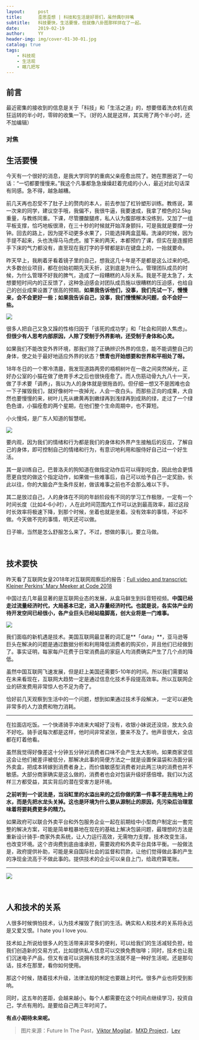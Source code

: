 ```yaml
---
layout:     post
title:      歪思歪想 | 科技和生活是好哥们，虽然偶尔拌嘴
subtitle:   科技要快，生活要慢，但就像八卦图那样拼在了一起。
date:       2019-02-19
author:     YY
header-img: img/cover-01-30-01.jpg
catalog: true
tags:
    - 科技观
    - 生活观
    - 瞎几把写
---
```


## 前言

最近密集的接收到的信息是关于「科技」和「生活之道」的，想要借着洗衣机在疯狂运转的半小时，零碎的收集一下。（好的人就是这样，其实用了两个半小时，还不加编辑）

### 对焦

## 生活要慢

今天有一个很好的消息，是我大学同学的重病父亲痊愈出院了。她在票圈说了一句话：“一切都要慢慢来。”我这个凡事都急急燥燥赶着完成的小人，最近对此句话深有同感。急不得，越急越糟。

前几天再也忍受不了肚子上的赘肉的本人，前去参加了杠铃塑形训练。教练说，第一次来的同学，建议空手哦，我偏不，我很牛逼，我要速成，我拿了橙色的2.5kg重量，与教练同重。下课，尽管腰酸腿疼，私人认为腹部根本没练到，又加了一组平板支撑，恰巧地板很滑，在三十秒的时候就开始浑身颤抖，可是我就是要撑一分钟。回去的路上，因为提不动更多水果了，只能选择两盒蓝莓。洗澡的时候，因为手提不起来，头也洗得马马虎虎。接下来的两天，本都预约了课，但实在是连握把手下床的气力都没有，直至现在我打字的手臂都是趴在键盘上的，一抬就要命。

昨天早上，我刷着牙看着镜子里的自己，想我这几十年是不是都是这么过来的吧。大多数创业项目，都在创始初期先天夭折，这到底是为什么。管理团队成员的时候，为什么管理不好我的脾气，造成了一段糟糕的人际关系。我是不是太急了，太想要短时间内的正反馈了，这种急迫感会对团队成员施以很糟糕的压迫感，也给自己的创业成果设置了很高的预期。**如果我告诉他们，没事，我们先试一下，慢慢来，会不会更好一些；如果我告诉自己，没事，我们慢慢解决问题，会不会好一些。**

![](https://ws4.sinaimg.cn/large/006tKfTcgy1g0brgx2ahtj316q0u04qq.jpg)

很多人把自己又急又躁的性格归因于「该死的成功学」和「社会和同龄人焦虑」。**但很少有人思考内部原因，人除了受制于外界影响，还受制于身体和心灵。**

如果我们不能改变外界环境，那我们除了正确辨识外界的信息，能不能调整自己的身体，使之处于最好地适应外界的状态？**愤青也开始想要和世界和平相处了呀。**

18年冬日的一个寒冷清晨，我发现道路两旁的梧桐树叶在一夜之间突然掉光，正好办公室的小猫在做了绝育手术之后也很快痊愈了。而人伤筋动骨九九八十一天，做了手术要「调养」，我以为人的身体就是很拖沓的。但仔细一想又不是困难也会一下子摧毁我们，就好像树叶一夜掉光，人会一夜白头。而那些正向的成果，大自然也要慢慢的来，树叶儿先从嫩黄再到嫩绿再到浅绿再到成熟的绿，走过了一个绿色色谱，小猫痊愈的两个星期，在他们整个生命周期中，也不算短。

小火慢炖，是广东人知道的智慧呢。

![](https://ws4.sinaimg.cn/large/006tKfTcgy1g0brh0h0n7j316i0u0npd.jpg)

要内观，因为我们的情绪和行为都是我们的身体和外界产生接触后的反应，了解自己的身体，即可控制自己的情绪和行为，有意识地利用和服侍好自己过一个好生活。

其一是训练自己，巴普洛夫的狗知道在做指定动作后可以得到吃食，因此他会更情愿更自觉的做这个指定动作，如果做一些难事后，自己可以给予自己一定奖励，长此以往，你的大脑会产生条件反射，做该难事之前也不会那么难以下手。

其二是放过自己，人的身体在不同的年龄阶段有不同的学习工作极限，一定有一个时间长度（比如4-6小时），人在此时间范围内工作可以达到最高效率，超过这段时长效率将极速下降，到那个时候，坐着也就是坐着。没有效率的事情，不如不做。今天做不完的事情，明天还可以做。

日子嘛，当然是怎么舒服怎么来了。不过，想做的事儿，要立马做。

<br/>

## 技术要快

昨天看了互联网女皇2018年对互联网观察后的报告：[Full video and transcript: Kleiner Perkins’ Mary Meeker at Code 2018](https://www.recode.net/2018/5/30/17411618/full-video-transcript-kleiner-perkins-mary-meeker-trends-presentation-slide-deck-code-2018)

中国过去几年最显著的是互联网业态的发展，从盒马鲜生到抖音短视频。**中国已经走过流量经济时代，大局基本已定，进入存量经济时代。也就是说，各实体产业的待开发空间已经很小，各产业巨头已经站稳脚高，创大业将是一门难事。**

![](https://ws4.sinaimg.cn/large/006tKfTcgy1g0brh7lqkkj30y80u0u0x.jpg)

我们面临的新机遇是技术。美国互联网最显著的词汇是**「data」**，亚马逊等巨头在解决的问题是通过数据分析和利用降低消费者的购买价，并且他们已经做到了。事实证明，每家每户花费于日常消费品的家庭人均消费确实产生了几个点的降低。

虽然中国互联网飞速发展，但是赶上美国还需要5-10年的时间。所以我们需要站在未来看现在，互联网大趋势一定是通过信息化技术手段提高效率。所以互联网企业的研发费用非常惊人也不足为奇了。

恰好前几天观察到生活中的一个问题，想到如果通过技术手段解决，一定可以避免非常多的人力浪费和物力消耗。

-----

在拉面店吃饭。一个快递骑手冲进来大喊好了没有，收银小妹说还没烧，放太久会不好吃。骑手说每次都是这样，他时间非常紧张，要来不及了。他声音很大，全店都在盯着他看。

虽然我觉得好像差这十分钟五分钟对消费者口味不会产生太大影响，如果商家坚信这会让他们被差评被低分，那解决此事的简便方法之一就是设置保温袋和汤面分装外卖盒，把成本转嫁到消费者身上，而价值敏感型消费者对此两三块的消费也并不敏感。大部分商家确实是这么做的，消费者也会对包装升级好感倍增。我们以为这样三方都受益，其实背后的潜在受害方是环境。

**之前听到一个说法是，当浴缸里的水溢出来的之后你做的第一件事不是去拖地上的水，而是先把水龙头关掉。这也是环境为什么要从源制止的原因，先污染后治理意味着将要耗费更多的精力。**

如果政府可以联合外卖平台和外包服务企业一起在前期给中小型商户制定出一套完整的解决方案，可能是简单粗暴地在现在的基础上解决包装问题，最理想的方法是重新设计骑手-商家外卖系统，让人力运行高效，无需物力支撑，技术改变生活，也改变环境。这个咨询费到底由谁承担，需要政府和外卖平台具体平衡。一般做法是，政府提供补助，可能是来自国际社会的监督和罚款，让他们觉得做此事的产生的净现金流高于不做此事的。提供技术的企业可以亲自上门，给政府算笔账。

-----

![](https://ws3.sinaimg.cn/large/006tKfTcgy1g0brjcbgc4j30u00xz4qq.jpg)

<br/>

## 人和技术的关系

人很多时候惧怕技术，认为技术摧毁了我们的生活。确实和人和技术的关系将永远是又爱又恨。I hate you I love you.

技术如上所说给很多人的生活带来非常多的便利，可以给我们的生活减轻负担，给我们创造新的交易方式，比如提供私人信息可以交换免费咖啡；同时，技术也让我们沉迷电子产品，但又有谁可以说拥有技术的生活就不是一种好生活呢。还是那句话，技术在那里，看你如何使用。

那这个时候，随着技术升级，法律法规的制定也要跟上时代。很多产业也将受到影响。

同时，这五年的差距，会越来越小。每个人都需要在这个时间点继续学习，投资自己，学点有用的。是要给自己两三年时间了。

**有点小期待未来呢。**

>图片来源：Future In The Past，[Viktor Mogilat](vk.com/mogilat_ph)，[MXD Project](https://www.behance.net/mxxxd)，[Lev](Pereulkovvk.com/ligveim)

